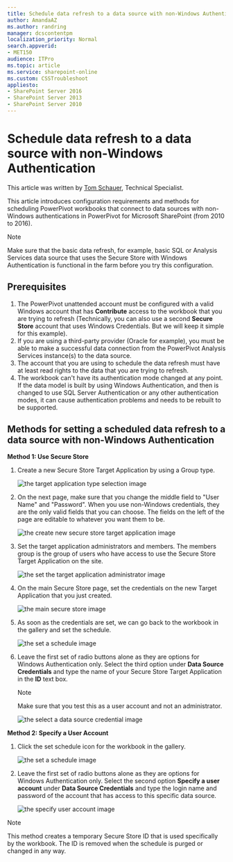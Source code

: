 ```yaml
---
title: Schedule data refresh to a data source with non-Windows Authentication
author: AmandaAZ
ms.author: randring
manager: dcscontentpm
localization_priority: Normal
search.appverid: 
- MET150
audience: ITPro
ms.topic: article
ms.service: sharepoint-online
ms.custom: CSSTroubleshoot
appliesto:
- SharePoint Server 2016
- SharePoint Server 2013
- SharePoint Server 2010
---
```


# Schedule data refresh to a data source with non-Windows Authentication

This article was written by [Tom Schauer](https://social.technet.microsoft.com/profile/Tom+Schauer+-+MSFT), Technical Specialist.

This article introduces configuration requirements and methods for scheduling PowerPivot workbooks that connect to data sources with non-Windows authentications in PowerPivot for Microsoft SharePoint (from 2010 to 2016).

> [!NOTE]
> Make sure that the basic data refresh, for example, basic SQL or Analysis Services data source that uses the Secure Store with Windows Authentication is functional in the farm before you try this configuration.

## Prerequisites

1. The PowerPivot unattended account must be configured with a valid Windows account that has **Contribute** access to the workbook that you are trying to refresh (Technically, you can also use a second **Secure Store** account that uses Windows Credentials. But we will keep it simple for this example).
1. If you are using a third-party provider (Oracle for example), you must be able to make a successful data connection from the PowerPivot Analysis Services instance(s) to the data source.
1. The account that you are using to schedule the data refresh must have at least read rights to the data that you are trying to refresh.
1. The workbook can't have its authentication mode changed at any point. If the data model is built by using Windows Authentication, and then is changed to use SQL Server Authentication or any other authentication modes, it can cause authentication problems and needs to be rebuilt to be supported.

## Methods for setting a scheduled data refresh to a data source with non-Windows Authentication

**Method 1: Use Secure Store**

1. Create a new Secure Store Target Application by using a Group type.

   ![the target application type selection image](./media/schedule-data-refresh-to-a-data-source-with-non-windows-authentication/target-application-type.png)

1. On the next page, make sure that you change the middle field to "User Name" and "Password". When you use non-Windows credentials, they are the only valid fields that you can choose. The fields on the left of the page are editable to whatever you want them to be.

   ![the create new secure store target application image](./media/schedule-data-refresh-to-a-data-source-with-non-windows-authentication/create-new-secure-store-target-application.jpg)

1. Set the target application administrators and members. The members group is the group of users who have access to use the Secure Store Target Application on the site.

   ![the set the target application administrator image](./media/schedule-data-refresh-to-a-data-source-with-non-windows-authentication/target-application-administrator.png)

1. On the main Secure Store page, set the credentials on the new Target Application that you just created.

   ![the main secure store image](./media/schedule-data-refresh-to-a-data-source-with-non-windows-authentication/set-credentials.png)

1. As soon as the credentials are set, we can go back to the workbook in the gallery and set the schedule.

   ![the set a schedule image](./media/schedule-data-refresh-to-a-data-source-with-non-windows-authentication/set-the-schedule.png)

1. Leave the first set of radio buttons alone as they are options for Windows Authentication only. Select the third option under **Data Source Credentials** and type the name of your Secure Store Target Application in the **ID** text box.

   > [!NOTE]
   > Make sure that you test this as a user account and not an administrator.

   ![the select a data source credential image](./media/schedule-data-refresh-to-a-data-source-with-non-windows-authentication/data-source-credentials.png)

**Method 2: Specify a User Account**

1. Click the set schedule icon for the workbook in the gallery.

   ![the set a schedule image](./media/schedule-data-refresh-to-a-data-source-with-non-windows-authentication/set-the-schedule.png)

1. Leave the first set of radio buttons alone as they are options for Windows Authentication only. Select the second option **Specify a user account** under **Data Source Credentials** and type the login name and password of the account that has access to this specific data source.

   ![the specify user account image](./media/schedule-data-refresh-to-a-data-source-with-non-windows-authentication/specify-user-account.png)

> [!NOTE]
> This method creates a temporary Secure Store ID that is used specifically by the workbook. The ID is removed when the schedule is purged or changed in any way.
